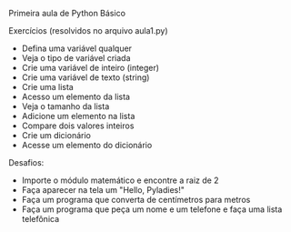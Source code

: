 Primeira aula de Python Básico

Exercícios (resolvidos no arquivo aula1.py)

* Defina uma variável qualquer
* Veja o tipo de variável criada
* Crie uma variável de inteiro (integer)
* Crie uma variável de texto (string)
* Crie uma lista
* Acesso um elemento da lista
* Veja o tamanho da lista
* Adicione um elemento na lista
* Compare dois valores inteiros
* Crie um dicionário
* Acesse um elemento do dicionário

Desafios:
* Importe o módulo matemático e encontre a raiz de 2
* Faça aparecer na tela um "Hello, Pyladies!"
* Faça um programa que converta de centímetros para metros
* Faça um programa que peça um nome e um telefone e faça uma lista telefônica
